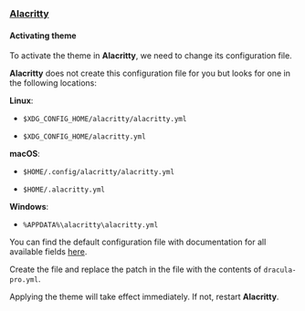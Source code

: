 ### [Alacritty](https://github.com/alacritty/alacritty)

#### Activating theme

To activate the theme in **Alacritty**, we need to change its configuration file.

**Alacritty** does not create this configuration file for you but looks for one in the following locations:

**Linux**:

- `$XDG_CONFIG_HOME/alacritty/alacritty.yml`

- `$XDG_CONFIG_HOME/alacritty.yml`

**macOS**:

- `$HOME/.config/alacritty/alacritty.yml`

- `$HOME/.alacritty.yml`

**Windows**:

- `%APPDATA%\alacritty\alacritty.yml`

You can find the default configuration file with documentation for all available fields [here](https://github.com/alacritty/alacritty/releases).

Create the file and replace the patch in the file with the contents of `dracula-pro.yml`.

Applying the theme will take effect immediately. If not, restart **Alacritty**.
